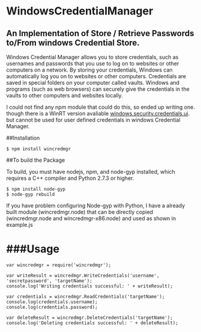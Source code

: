 #  WindowsCredentialManager

## An Implementation of Store / Retrieve Passwords to/From windows Credential Store.

Windows Credential Manager allows you to store credentials, such as usernames and passwords that you use to log on to websites or other computers on a network. By storing your credentials, Windows can automatically log you on to websites or other computers. Credentials are saved in special folders on your computer called vaults. Windows and programs (such as web browsers) can securely give the credentials in the vaults to other computers and websites locally.

I could not find any npm module that could do this, so ended up writing one. though there is a WinRT version avaliable [windows.security.credentials.ui](https://www.npmjs.com/package/windows.security.credentials.ui). but cannot be used for user defined credentials in windows Credential Manager.


##Installation

    $ npm install wincredmgr


##To build the Package

To build, you must have nodejs, npm, and node-gyp installed, which requires a C++ compiler and Python 2.7.3 or higher.

    $ npm install node-gyp
    $ node-gyp rebuild

If you have problem configuring Node-gyp with Python, I have a already built module (wincredmgr.node) that can be directly copied (wincredmgr.node and wincredmgr-x86.node) and used as shown in example.js


###Usage
========

    var wincredmgr = require('wincredmgr');

    var writeResult = wincredmgr.WriteCredentials('username', 'secretpassword', 'targetName');
    console.log('Writing credentials successful: ' + writeResult);

    var credentials = wincredmgr.ReadCredentials('targetName');
    console.log(credentials.username);
    console.log(credentials.password);

    var deleteResult = wincredmgr.DeleteCredentials('targetName');
    console.log('Deleting credentials successful: ' + deleteResult);
